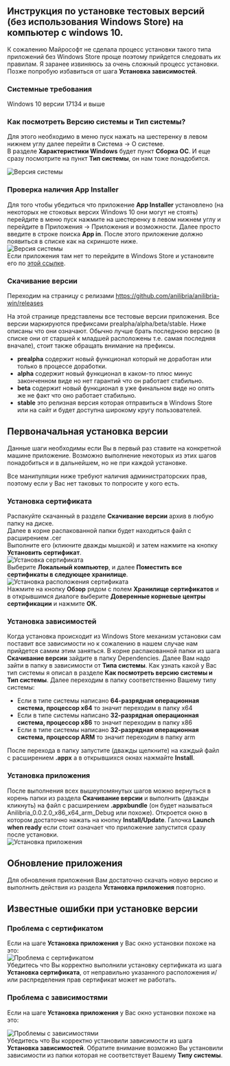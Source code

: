 ## Инструкция по установке тестовых версий (без использования Windows Store) на компьютер с windows 10.

К сожалению Майрософт не сделала процесс установки такого типа приложений без Windows Store проще поэтому прийдется следовать их правилам.
Я заранее извиняюсь за очень сложный процесс установки. Позже попробую избавиться от шага **Установка зависимостей**.

### Системные требования

Windows 10 версии 17134 и выше

### Как посмотреть Версию системы и Тип системы?

Для этого необходимо в меню пуск нажать на шестеренку в левом нижнем углу далее перейти в Система -> О системе.  
В разделе **Характеристики Windows** будет пункт **Сборка ОС**. И еще сразу посмотрите на пункт **Тип сиcтемы**, он нам тоже понадобится.

![Версия системы](https://github.com/anilibria/anilibria-win/blob/master/doc/assets/systemversion.jpg?raw=true)

### Проверка наличия App Installer

Для того чтобы убедиться что приложение **App Installer** установлено (на некоторых не стоковых версих Windows 10 они могут не стоять) перейдите в меню пуск нажмите на шестеренку в левом нижнем углу и перейдите в Приложения -> Приложения и возможности. Далее просто введите в строке поиска **App in**. После этого приложение должно появиться в списке как на скриншоте ниже.  
![Версия системы](https://github.com/anilibria/anilibria-win/blob/master/doc/assets/appinstaller.jpg?raw=true)  
Если приложения там нет то перейдите в Windows Store и установите его по [этой ссылке](https://www.microsoft.com/en-us/p/app-installer/9nblggh4nns1).

### Скачивание версии

Переходим на страницу с релизами https://github.com/anilibria/anilibria-win/releases

На этой странице представлены все тестовые версии приложения.
Все версии маркируются префиксами prealpha/alpha/beta/stable.
Ниже описаны что они означают. Обычно лучше брать последнюю версию (в списке они от старшей к младшей расположены т.е. самая последняя вначале),
стоит также обращать внимание на префиксы.

* **prealpha** содержит новый функционал который не доработан или только в процессе доработки.
* **alpha** содержит новый функционал в каком-то плюс минус законченном виде но нет гарантий что он работает стабильно.
* **beta** содержит новый функционал в уже финальном виде но опять же не факт что оно работает стабильно.
* **stable** это релизная версия которая отправиться в Windows Store или на сайт и будет доступна широкому кругу пользователей.

## Первоначальная установка версии

Данные шаги необходимы если Вы в первый раз ставите на конкретной машине приложение.
Возможно выполнение некоторых из этих шагов понадобиться и в дальнейшем, но не при каждой установке.

Все манипуляции ниже требуют наличия администраторских прав, поэтому если у Вас нет таковых то попросите у кого есть.

### Установка сертификата

Распакуйте скачанный в разделе **Скачивание версии** архив в любую папку на диске.  
Далее в корне распакованной папки будет находиться файл с расширением .cer  
Выполните его (кликните дважды мышкой) и затем нажмите на кнопку **Установить сертификат**.  
![Установка сертификата](https://github.com/anilibria/anilibria-win/blob/master/doc/assets/installcertificate.jpg?raw=true)  
Выберите **Локальный компьютер**, и далее **Поместить все сертификаты в следующее хранилище**.  
![Установка расположения сертификата](https://github.com/anilibria/anilibria-win/blob/master/doc/assets/certifilocation.jpg?raw=true)  
Нажмите на кнопку **Обзор** рядом с полем **Хранилище сертификатов** и в открывшимся диалоге выберите **Доверенные корневые центры сертификации** и нажмите **ОК**.

### Установка зависимостей

Когда установка происходит из Windows Store механизм установки сам поставит все зависимости но к сожалению в нашем случае нам прийдется самим этим заняться.
В корне распакованной папки из шага **Скачивание версии** зайдите в папку Dependencies. Далее Вам надо зайти в папку в зависимости от **Типа системы**.
Как узнать какой у Вас тип системы я описал в разделе **Как посмотреть версию системы и Тип системы**.
Далее переходим в папку соответственно Вашему типу системы:
- Если в типе системы написано **64-разрядная операционная система, процессор x64** то значит переходим в папку x64
- Если в типе системы написано **32-разрядная операционная система, процессор x86** то значит переходим в папку x86
- Если в типе системы написано **32-разрядная операционная система, процессор ARM** то значит переходим в папку arm  
  
После перехода в папку запустите (дважды щелкните) на каждый файл с расширением **.appx** а в открывшихся окнах нажмайте **Install**.

### Установка приложения

После выполнения всех вышеупомянутых шагов можно вернуться в корень папки из раздела **Скачивание версии** и выполнить (дважды кликнуть) на файл
с расширением **.appxbundle** (он будет называться Anilibria_0.0.2.0_x86_x64_arm_Debug или похоже).
Откроется окно в котором достаточно нажать на кнопку **Install/Update**. Галочка **Launch when ready** если стоит означает что приложение запустится сразу после установки.  
![Установка приложения](https://github.com/anilibria/anilibria-win/blob/master/doc/assets/installer.jpg?raw=true)

## Обновление приложения

Для обновления приложения Вам достаточно скачать новую версию и выполнить действия из раздела **Установка приложения** повторно.

## Известные ошибки при установке версии

### Проблема с сертификатом

Если на шаге **Установка приложения** у Вас окно установки похоже на это:  
![Проблема с сертификатом](https://github.com/anilibria/anilibria-win/blob/master/doc/assets/certificatefailedinstall.jpg?raw=true)  
Убедитесь что Вы корректно выполнили установку сертификата из шага **Установка сертификата**, от неправильно указанного расположения и/или распределения прав сертификат может не работать.

### Проблема с зависимостями

Если на шаге **Установка приложения** у Вас окно установки похоже на это:  

![Проблемы с зависимостями](https://github.com/anilibria/anilibria-win/blob/master/doc/assets/dependencieserror.jpg?raw=true)  
Убедитесь что Вы корректно установили зависимости из шага **Установка зависимостей**. Обратите внимание возможно Вы установили зависимости из папки которая не соответствует Вашему **Типу системы**.
